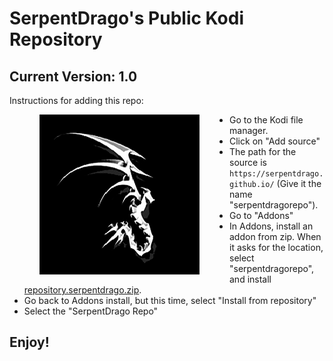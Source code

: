 # SerpentDrago's Public Kodi Repository
## Current Version: 1.0


Instructions for adding this repo:

<img align="left" src="icon.png" width="256" hspace="48" title="SerpentDrago's Repository">

<p align="right">
  <ul>
    <li>Go to the Kodi file manager.</li>
    <li>Click on "Add source"</li>
    <li>The path for the source is <code>https://serpentdrago.github.io/</code> (Give it the name "serpentdragorepo").</li>
    <li>Go to "Addons"</li>
    <li>In Addons, install an addon from zip.  When it asks for the location, select "serpentdragorepo", and install <a href="repository.serpentdrago.zip">repository.serpentdrago.zip</a>.</li>
    <li>Go back to Addons install, but this time, select "Install from repository"</li>
    <li>Select the "SerpentDrago Repo"</li>
  </ul>
</p>

## Enjoy!